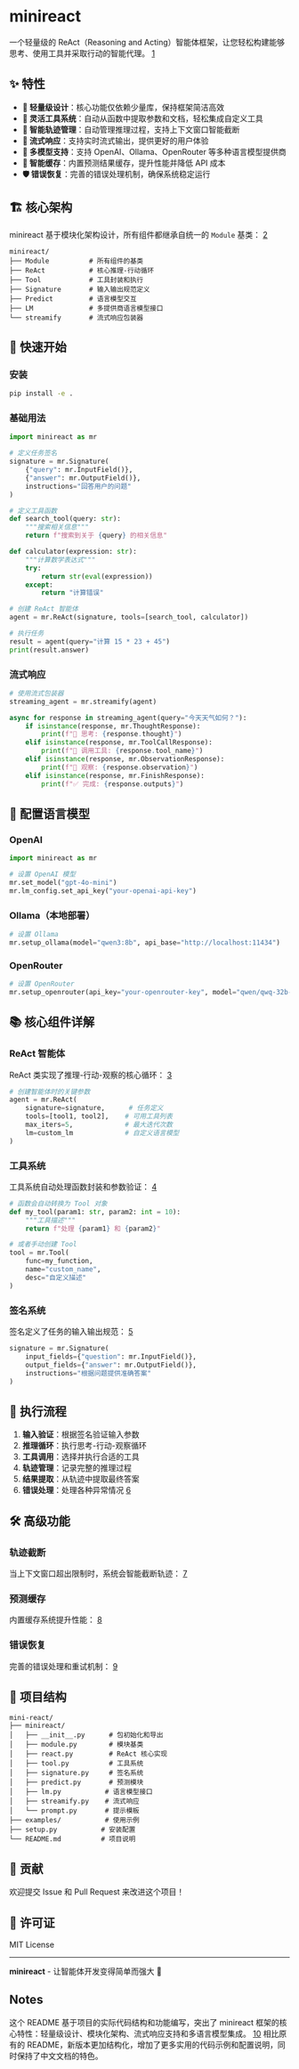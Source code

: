 
# minireact

一个轻量级的 ReAct（Reasoning and Acting）智能体框架，让您轻松构建能够思考、使用工具并采取行动的智能代理。 [1](#0-0) 

## ✨ 特性

- **🚀 轻量级设计**：核心功能仅依赖少量库，保持框架简洁高效
- **🔧 灵活工具系统**：自动从函数中提取参数和文档，轻松集成自定义工具
- **🧠 智能轨迹管理**：自动管理推理过程，支持上下文窗口智能截断
- **🌊 流式响应**：支持实时流式输出，提供更好的用户体验
- **🔌 多模型支持**：支持 OpenAI、Ollama、OpenRouter 等多种语言模型提供商
- **💾 智能缓存**：内置预测结果缓存，提升性能并降低 API 成本
- **🛡️ 错误恢复**：完善的错误处理机制，确保系统稳定运行

## 🏗️ 核心架构

minireact 基于模块化架构设计，所有组件都继承自统一的 `Module` 基类： [2](#0-1) 

```
minireact/
├── Module          # 所有组件的基类
├── ReAct           # 核心推理-行动循环
├── Tool            # 工具封装和执行
├── Signature       # 输入输出规范定义
├── Predict         # 语言模型交互
├── LM              # 多提供商语言模型接口
└── streamify       # 流式响应包装器
```

## 🚀 快速开始

### 安装

```bash
pip install -e .
```

### 基础用法

```python
import minireact as mr

# 定义任务签名
signature = mr.Signature(
    {"query": mr.InputField()},
    {"answer": mr.OutputField()},
    instructions="回答用户的问题"
)

# 定义工具函数
def search_tool(query: str):
    """搜索相关信息"""
    return f"搜索到关于 {query} 的相关信息"

def calculator(expression: str):
    """计算数学表达式"""
    try:
        return str(eval(expression))
    except:
        return "计算错误"

# 创建 ReAct 智能体
agent = mr.ReAct(signature, tools=[search_tool, calculator])

# 执行任务
result = agent(query="计算 15 * 23 + 45")
print(result.answer)
```

### 流式响应

```python
# 使用流式包装器
streaming_agent = mr.streamify(agent)

async for response in streaming_agent(query="今天天气如何？"):
    if isinstance(response, mr.ThoughtResponse):
        print(f"💭 思考: {response.thought}")
    elif isinstance(response, mr.ToolCallResponse):
        print(f"🔧 调用工具: {response.tool_name}")
    elif isinstance(response, mr.ObservationResponse):
        print(f"👀 观察: {response.observation}")
    elif isinstance(response, mr.FinishResponse):
        print(f"✅ 完成: {response.outputs}")
```

## 🔧 配置语言模型

### OpenAI

```python
import minireact as mr

# 设置 OpenAI 模型
mr.set_model("gpt-4o-mini")
mr.lm_config.set_api_key("your-openai-api-key")
```

### Ollama（本地部署）

```python
# 设置 Ollama
mr.setup_ollama(model="qwen3:8b", api_base="http://localhost:11434")
```

### OpenRouter

```python
# 设置 OpenRouter
mr.setup_openrouter(api_key="your-openrouter-key", model="qwen/qwq-32b-preview")
```

## 📚 核心组件详解

### ReAct 智能体

ReAct 类实现了推理-行动-观察的核心循环： [3](#0-2) 

```python
# 创建智能体时的关键参数
agent = mr.ReAct(
    signature=signature,      # 任务定义
    tools=[tool1, tool2],    # 可用工具列表
    max_iters=5,             # 最大迭代次数
    lm=custom_lm             # 自定义语言模型
)
```

### 工具系统

工具系统自动处理函数封装和参数验证： [4](#0-3) 

```python
# 函数会自动转换为 Tool 对象
def my_tool(param1: str, param2: int = 10):
    """工具描述"""
    return f"处理 {param1} 和 {param2}"

# 或者手动创建 Tool
tool = mr.Tool(
    func=my_function,
    name="custom_name",
    desc="自定义描述"
)
```

### 签名系统

签名定义了任务的输入输出规范： [5](#0-4) 

```python
signature = mr.Signature(
    input_fields={"question": mr.InputField()},
    output_fields={"answer": mr.OutputField()},
    instructions="根据问题提供准确答案"
)
```

## 🔄 执行流程

1. **输入验证**：根据签名验证输入参数
2. **推理循环**：执行思考-行动-观察循环
3. **工具调用**：选择并执行合适的工具
4. **轨迹管理**：记录完整的推理过程
5. **结果提取**：从轨迹中提取最终答案
6. **错误处理**：处理各种异常情况 [6](#0-5) 

## 🛠️ 高级功能

### 轨迹截断

当上下文窗口超出限制时，系统会智能截断轨迹： [7](#0-6) 

### 预测缓存

内置缓存系统提升性能： [8](#0-7) 

### 错误恢复

完善的错误处理和重试机制： [9](#0-8) 

## 📁 项目结构

```
mini-react/
├── minireact/
│   ├── __init__.py      # 包初始化和导出
│   ├── module.py        # 模块基类
│   ├── react.py         # ReAct 核心实现
│   ├── tool.py          # 工具系统
│   ├── signature.py     # 签名系统
│   ├── predict.py       # 预测模块
│   ├── lm.py           # 语言模型接口
│   ├── streamify.py    # 流式响应
│   └── prompt.py       # 提示模板
├── examples/           # 使用示例
├── setup.py           # 安装配置
└── README.md          # 项目说明
```

## 🤝 贡献

欢迎提交 Issue 和 Pull Request 来改进这个项目！

## 📄 许可证

MIT License

---

**minireact** - 让智能体开发变得简单而强大 🚀

## Notes

这个 README 基于项目的实际代码结构和功能编写，突出了 minireact 框架的核心特性：轻量级设计、模块化架构、流式响应支持和多语言模型集成。 [10](#0-9)  相比原有的 README，新版本更加结构化，增加了更多实用的代码示例和配置说明，同时保持了中文文档的特色。

